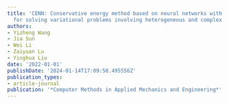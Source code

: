 ```yaml
---
title: 'CENN: Conservative energy method based on neural networks with subdomains
  for solving variational problems involving heterogeneous and complex geometries'
authors:
- Yizheng Wang
- Jia Sun
- Wei Li
- Zaiyuan Lu
- Yinghua Liu
date: '2022-01-01'
publishDate: '2024-01-14T17:09:58.495556Z'
publication_types:
- article-journal
publication: '*Computer Methods in Applied Mechanics and Engineering*'
---
```

